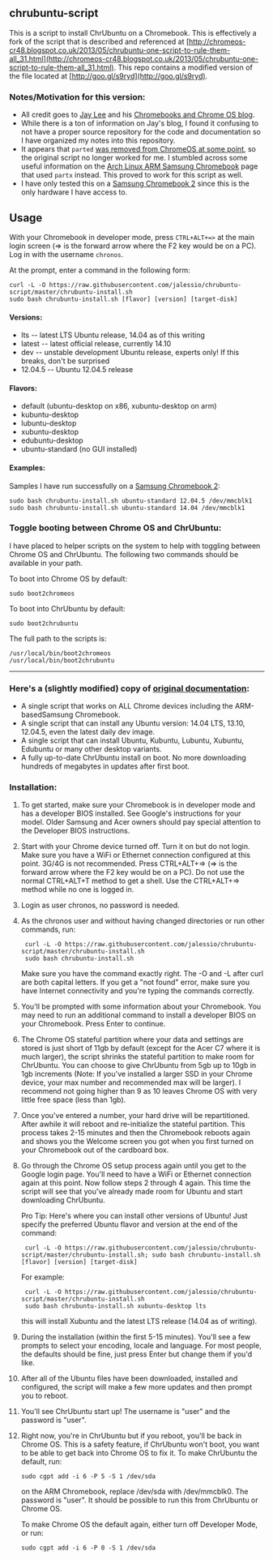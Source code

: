 ## chrubuntu-script

This is a script to install ChrUbuntu on a Chromebook. This is effectively a fork of the script that is described and referenced at [http://chromeos-cr48.blogspot.co.uk/2013/05/chrubuntu-one-script-to-rule-them-all_31.html](http://chromeos-cr48.blogspot.co.uk/2013/05/chrubuntu-one-script-to-rule-them-all_31.html). This repo contains a modified version of the file located at [http://goo.gl/s9ryd](http://goo.gl/s9ryd).

###  Notes/Motivation for this version:
* All credit goes to [Jay Lee](https://plus.google.com/+JayLee/posts) and his [Chromebooks and Chrome OS blog](http://chromeos-cr48.blogspot.co.uk/).
* While there is a ton of information on Jay's blog, I found it confusing to not have a proper source repository for the code and documentation so I have organized my notes into this repository.
* It appears that `parted` [was removed from ChromeOS at some point](https://github.com/omgmog/archarm-usb-hp-chromebook-11/issues/14), so the original script no longer worked for me. I stumbled across some useful information on the [Arch Linux ARM Samsung Chromebook](http://archlinuxarm.org/platforms/armv7/samsung/samsung-chromebook) page that used `partx` instead. This proved to work for this script as well.
* I have only tested this on a [Samsung Chromebook 2](http://www.chromium.org/chromium-os/developer-information-for-chrome-os-devices/samsung-chromebook-2) since this is the only hardware I have access to.

## Usage
With your Chromebook in developer mode, press `CTRL+ALT+=>` at the main login screen (=> is the forward arrow where the F2 key would be on a PC). Log in with the username `chronos`.

At the prompt, enter a command in the following form:

    curl -L -O https://raw.githubusercontent.com/jalessio/chrubuntu-script/master/chrubuntu-install.sh
    sudo bash chrubuntu-install.sh [flavor] [version] [target-disk]

#### Versions:
* lts -- latest LTS Ubuntu release, 14.04 as of this writing
* latest -- latest official release, currently 14.10
* dev -- unstable development Ubuntu release, experts only! If this breaks, don't be surprised
* 12.04.5 -- Ubuntu 12.04.5 release

#### Flavors:
* default  (ubuntu-desktop on x86, xubuntu-desktop on arm)
* kubuntu-desktop
* lubuntu-desktop
* xubuntu-desktop
* edubuntu-desktop
* ubuntu-standard (no GUI installed)

#### Examples:
Samples I have run successfully on a [Samsung Chromebook 2](http://www.chromium.org/chromium-os/developer-information-for-chrome-os-devices/samsung-chromebook-2):

    sudo bash chrubuntu-install.sh ubuntu-standard 12.04.5 /dev/mmcblk1
    sudo bash chrubuntu-install.sh ubuntu-standard 14.04 /dev/mmcblk1

### Toggle booting between Chrome OS and ChrUbuntu:
I have placed to helper scripts on the system to help with toggling between Chrome OS and ChrUbuntu. The following two commands should be available in your path.

To boot into Chrome OS by default:
    
    sudo boot2chromeos

To boot into ChrUbuntu by default:

    sudo boot2chrubuntu

The full path to the scripts is:

    /usr/local/bin/boot2chromeos
    /usr/local/bin/boot2chrubuntu

---
### Here's a (slightly modified) copy of [original documentation]((http://chromeos-cr48.blogspot.co.uk/2013/05/chrubuntu-one-script-to-rule-them-all_31.html):):

* A single script that works on ALL Chrome devices including the ARM-basedSamsung Chromebook.
* A single script that can install any Ubuntu version: 14.04 LTS, 13.10, 12.04.5, even the latest daily dev image.
* A single script that can install Ubuntu, Kubuntu, Lubuntu, Xubuntu, Edubuntu or many other desktop variants.
* A fully up-to-date ChrUbuntu install on boot. No more downloading hundreds of megabytes in updates after first boot.

### Installation:
1. To get started, make sure your Chromebook is in developer mode and has a developer BIOS installed. See Google's instructions for your model. Older Samsung and Acer owners should pay special attention to the Developer BIOS instructions.

2. Start with your Chrome device turned off. Turn it on but do not login. Make sure you have a WiFi or Ethernet connection configured at this point. 3G/4G is not recommended. Press CTRL+ALT+=> (=> is the forward arrow where the F2 key would be on a PC). Do not use the normal CTRL+ALT+T method to get a shell. Use the CTRL+ALT+=> method while no one is logged in.

3. Login as user chronos, no password is needed.

4. As the chronos user and without having changed directories or run other commands, run:

        curl -L -O https://raw.githubusercontent.com/jalessio/chrubuntu-script/master/chrubuntu-install.sh
        sudo bash chrubuntu-install.sh

    Make sure you have the command exactly right. The -O and -L after curl are both capital letters. If you get a "not found" error, make sure you have Internet connectivity and you're typing the commands correctly.

5. You'll be prompted with some information about your Chromebook. You may need to run an additional command to install a developer BIOS on your Chromebook. Press Enter to continue.

6. The Chrome OS stateful partition where your data and settings are stored is just short of 11gb by default (except for the Acer C7 where it is much larger), the script shrinks the stateful partition to make room for ChrUbuntu. You can choose to give ChrUbuntu from 5gb up to 10gb in 1gb increments (Note: If you've installed a larger SSD in your Chrome device, your max number and recommended max will be larger). I recommend not going higher than 9 as 10 leaves Chrome OS with very little free space (less than 1gb).

7. Once you've entered a number, your hard drive will be repartitioned. After awhile it will reboot and re-initialize the stateful partition. This process takes 2-15 minutes and then the Chromebook reboots again and shows you the Welcome screen you got when you first turned on your Chromebook out of the cardboard box.

8. Go through the Chrome OS setup process again until you get to the Google login page. You'll need to have a WiFi or Ethernet connection again at this point. Now follow steps 2 through 4 again. This time the script will see that you've already made room for Ubuntu and start downloading ChrUbuntu.

    Pro Tip: Here's where you can install other versions of Ubuntu! Just specify the preferred Ubuntu flavor and version at the end of the   command:

        curl -L -O https://raw.githubusercontent.com/jalessio/chrubuntu-script/master/chrubuntu-install.sh; sudo bash chrubuntu-install.sh [flavor] [version] [target-disk]
    
    For example:

        curl -L -O https://raw.githubusercontent.com/jalessio/chrubuntu-script/master/chrubuntu-install.sh
        sudo bash chrubuntu-install.sh xubuntu-desktop lts

    this will install Xubuntu and the latest LTS release (14.04 as of writing).

9. During the installation (within the first 5-15 minutes). You'll see a few prompts to select your encoding, locale and language. For most people, the defaults should be fine, just press Enter but change them if you'd like.

10. After all of the Ubuntu files have been downloaded, installed and configured, the script will make a few more updates and then prompt you to reboot.

11. You'll see ChrUbuntu start up! The username is "user" and the password is "user".

12. Right now, you're in ChrUbuntu but if you reboot, you'll be back in Chrome OS. This is a safety feature, if ChrUbuntu won't boot, you want to be able to get back into Chrome OS to fix it. To make ChrUbuntu the default, run:

        sudo cgpt add -i 6 -P 5 -S 1 /dev/sda

    on the ARM Chromebook, replace /dev/sda with /dev/mmcblk0. The password is "user". It should be possible to run this from ChrUbuntu or Chrome OS.

    To make Chrome OS the default again, either turn off Developer Mode, or run:

        sudo cgpt add -i 6 -P 0 -S 1 /dev/sda
